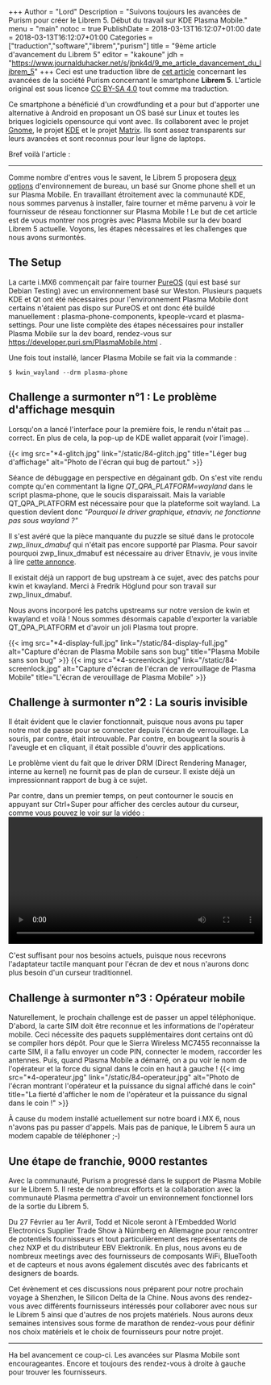 +++
Author = "Lord"
Description = "Suivons toujours les avancées de Purism pour créer le Librem 5. Début du travail sur KDE Plasma Mobile."
menu = "main"
notoc = true
PublishDate = 2018-03-13T16:12:07+01:00
date = 2018-03-13T16:12:07+01:00
Categories = ["traduction","software","librem","purism"]
title = "9ème article d'avancement du Librem 5"
editor = "kakoune"
jdh = "https://www.journalduhacker.net/s/jbnk4d/9_me_article_davancement_du_librem_5"
+++
Ceci est une traduction libre de [cet article](https://puri.sm/posts/librem5-progress-report-5/) concernant les avancées de la société Purism concernant le smartphone **Librem 5**.
L'article original est sous licence [CC BY-SA 4.0](https://creativecommons.org/licenses/by-sa/4.0/) tout comme ma traduction.


Ce smartphone a bénéficié d'un crowdfunding et a pour but d'apporter une alternative à Android en proposant un OS basé sur Linux et toutes les briques logiciels opensource qui vont avec.
Ils collaborent avec le projet [Gnome](https://www.gnome.org), le projet [KDE](https://www.kde.org) et le projet [Matrix](https://matrix.org).
Ils sont assez transparents sur leurs avancées et sont reconnus pour leur ligne de laptops.

Bref voilà l'article :

<hr>

Comme nombre d'entres vous le savent, le Librem 5 proposera [deux options](https://puri.sm/posts/gnome-and-kde-in-pureos-diversity-across-devices/) d'environnement de bureau, un basé sur Gnome phone shell et un sur Plasma Mobile.
En travaillant étroitement avec la communauté KDE, nous sommes parvenus à installer, faire tourner et même parvenu à voir le fournisseur de réseau fonctionner sur Plasma Mobile !
Le but de cet article est de vous montrer nos progrès avec Plasma Mobile sur la dev board Librem 5 actuelle.
Voyons, les étapes nécessaires et les challenges que nous avons surmontés.

## The Setup
La carte i.MX6 commençait par faire tourner [PureOS](https://pureos.net) (qui est basé sur Debian Testing) avec un environnement basé sur Weston.
Plusieurs paquets KDE et Qt ont été nécessaires pour l'environnement Plasma Mobile dont certains n'étaient pas dispo sur PureOS et ont donc été buildé manuellement : plasma-phone-components, kpeople-vcard et plasma-settings.
Pour une liste complète des étapes nécessaires pour installer Plasma Mobile sur la dev board, rendez-vous sur https://developer.puri.sm/PlasmaMobile.html . 

Une fois tout installé, lancer Plasma Mobile se fait via la commande : 
```
$ kwin_wayland --drm plasma-phone
```

## Challenge a surmonter n°1 : Le problème d'affichage mesquin
Lorsqu'on a lancé l'interface pour la première fois, le rendu n'était pas … correct.
En plus de cela, la pop-up de KDE wallet apparait (voir l'image).
 
{{< img src="*4-glitch.jpg" link="/static/84-glitch.jpg" title="Léger bug d'affichage" alt="Photo de l'écran qui bug de partout." >}}

Séance de débuggage en perspective en dégainant gdb.
On s'est vite rendu compte qu'en commentant la ligne *QT_QPA_PLATFORM=wayland* dans le script plasma-phone, que le soucis disparaissait.
Mais la variable QT_QPA_PLATFORM est nécessaire pour que la plateforme soit wayland.
La question devîent donc *"Pourquoi le driver graphique, etnaviv, ne fonctionne pas sous wayland ?"*

Il s'est avéré que la pièce manquante du puzzle se situé dans le protocole *zwp_linux_dmabuf* qui n'était pas encore supporté par Plasma.
Pour savoir pourquoi zwp_linux_dmabuf est nécessaire au driver Etnaviv, je vous invite à lire [cette annonce](https://www.pengutronix.de/en/2017-09-28-etnaviv-weston-mainline.html).

Il existait déjà un rapport de bug upstream à ce sujet, avec des patchs pour kwin et kwayland. Merci à Fredrik Höglund pour son travail sur zwp_linux_dmabuf.

Nous avons incorporé les patchs upstreams sur notre version de kwin et kwayland et voilà !
Nous sommes désormais capable d'exporter la variable QT_QPA_PLATFORM et d'avoir un joli Plasma tout propre.

{{< img src="*4-display-full.jpg" link="/static/84-display-full.jpg" alt="Capture d'écran de Plasma Mobile sans son bug" title="Plasma Mobile sans son bug" >}}
{{< img src="*4-screenlock.jpg" link="/static/84-screenlock.jpg" alt="Capture d'écran de l'écran de verrouillage de Plasma Mobile" title="L'écran de verouillage de Plasma Mobile" >}}

## Challenge à surmonter n°2 : La souris invisible
Il était évident que le clavier fonctionnait, puisque nous avons pu taper notre mot de passe pour se connecter depuis l'écran de verrouillage.
La souris, par contre, était introuvable.
Par contre, en bougeant la souris à l'aveugle et en cliquant, il était possible d'ouvrir des applications.

Le problème vient du fait que le driver DRM (Direct Rendering Manager, interne au kernel) ne fournit pas de plan de curseur.
Il existe déjà un impressionnant rapport de bug à ce sujet.

Par contre, dans un premier temps, on peut contourner le soucis en appuyant sur Ctrl+Super pour afficher des cercles autour du curseur, comme vous pouvez le voir sur la vidéo :
<video class="wp-video-shortcode" id="video-49252-1" width="100%" preload="metadata" controls="controls"><source type="video/webm" src="https://puri.sm/wp-content/uploads/2018/03/plamo_on_l5.webm?_=1" /><a href="https://puri.sm/wp-content/uploads/2018/03/plamo_on_l5.webm?_=1"></a></video>

C'est suffisant pour nos besoins actuels, puisque nous recevrons l'adaptateur tactile manquant pour l'écran de dev et nous n'aurons donc plus besoin d'un curseur traditionnel.

## Challenge à surmonter n°3 : Opérateur mobile
Naturellement, le prochain challenge est de passer un appel téléphonique.
D'abord, la carte SIM doit être reconnue et les informations de l'opérateur mobile.
Ceci nécessite des paquets supplémentaires dont certains ont dû se compiler hors dépôt.
Pour que le Sierra Wireless MC7455 reconnaisse la carte SIM, il a fallu envoyer un code PIN, connecter le modem, raccorder les antennes.
Puis, quand Plasma Mobile a démarré, on a pu voir le nom de l'opérateur et la force du signal dans le coin en haut à gauche !
{{< img src="*4-operateur.jpg" link="/static/84-operateur.jpg" alt="Photo de l'écran montrant l'opérateur et la puissance du signal affiché dans le coin" title="La fierté d'afficher le nom de l'opérateur et la puissance du signal dans le coin !" >}}

À cause du modem installé actuellement sur notre board i.MX 6, nous n'avons pas pu passer d'appels.
Mais pas de panique, le Librem 5 aura un modem capable de téléphoner ;-)

## Une étape de franchie, 9000 restantes
Avec la communauté, Purism a progressé dans le support de Plasma Mobile sur le Librem 5.
Il reste de nombreux efforts et la collaboration avec la communauté Plasma permettra d'avoir un environnement fonctionnel lors de la sortie du Librem 5.

Du 27 Février au 1er Avril, Todd et Nicole seront à l'Embedded World Electronics Supplier Trade Show à Nürnberg en Allemagne pour rencontrer de potentiels fournisseurs et tout particulièrement des représentants de chez NXP et du distributeur EBV Elektronik.
En plus, nous avons eu de nombreux meetings avec des fournisseurs de composants WiFi, BlueTooth et de capteurs et nous avons également discutés avec des fabricants et designers de boards.

Cet évènement et ces discussions nous préparent pour notre prochain voyage à Shenzhen, le Silicon Delta de la Chine.
Nous avons des rendez-vous avec différents fournisseurs intéressés pour collaborer avec nous sur le Librem 5 ainsi que d'autres de nos projets matériels.
Nous aurons deux semaines intensives sous forme de marathon de rendez-vous pour définir nos choix matériels et le choix de fournisseurs pour notre projet.

---------------
Ha bel avancement ce coup-ci.
Les avancées sur Plasma Mobile sont encourageantes.
Encore et toujours des rendez-vous à droite à gauche pour trouver les fournisseurs.

